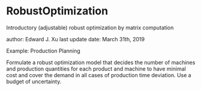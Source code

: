 # RobustOptimization
Introductory (adjustable) robust optimization by matrix computation

author: Edward J. Xu
last update date: March 31th, 2019

Example: Production Planning

Formulate a robust optimization model that decides the number of machines and production quantities for each product and machine to have minimal cost and cover the demand in all cases of production time deviation. Use a budget of uncertainty.

